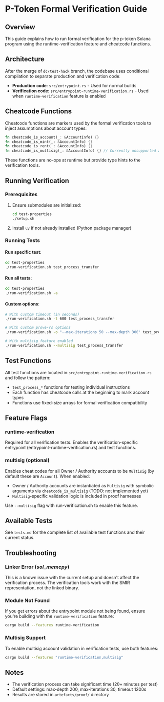 # P-Token Formal Verification Guide

## Overview

This guide explains how to run formal verification for the p-token Solana program using the runtime-verification feature and cheatcode functions.

## Architecture

After the merge of `dc/test-hack` branch, the codebase uses conditional compilation to separate production and verification code:

- **Production code**: `src/entrypoint.rs` - Used for normal builds
- **Verification code**: `src/entrypoint-runtime-verification.rs` - Used when `runtime-verification` feature is enabled

## Cheatcode Functions

Cheatcode functions are markers used by the formal verification tools to inject assumptions about account types:

```rust
fn cheatcode_is_account(_: &AccountInfo) {}
fn cheatcode_is_mint(_: &AccountInfo) {}
fn cheatcode_is_rent(_: &AccountInfo) {}
fn cheatcode_is_multisig(_: &AccountInfo) {} // Currently unsupported and behind feature flag "multisig"
```

These functions are no-ops at runtime but provide type hints to the verification tools.

## Running Verification

### Prerequisites

1. Ensure submodules are initialized:
   ```bash
   cd test-properties
   ./setup.sh
   ```

2. Install `uv` if not already installed (Python package manager)

### Running Tests

#### Run specific test:
```bash
cd test-properties
./run-verification.sh test_process_transfer
```

#### Run all tests:
```bash
cd test-properties
./run-verification.sh -a
```

#### Custom options:
```bash
# With custom timeout (in seconds)
./run-verification.sh -t 600 test_process_transfer

# With custom prove-rs options
./run-verification.sh -o "--max-iterations 50 --max-depth 300" test_process_transfer

# With multisig feature enabled
./run-verification.sh --multisig test_process_transfer
```

## Test Functions

All test functions are located in `src/entrypoint-runtime-verification.rs` and follow the pattern:
- `test_process_*` functions for testing individual instructions
- Each function has cheatcode calls at the beginning to mark account types
- Functions use fixed-size arrays for formal verification compatibility

## Feature Flags

### runtime-verification
Required for all verification tests. Enables the verification-specific entrypoint (entrypoint-runtime-verification.rs) and test functions.

### multisig (optional)
Enables cheat codes for all Owner / Authority accounts to be `Multisig` (by default these are `Account`). When enabled:
- Owner / Authority accounts are instantiated as `Multisig` with symbolic arguments via `cheatcode_is_multisig` (TODO: not implemented yet)
- `Multisig`-specific validation logic is included in proof harnesses

Use `--multisig` flag with run-verification.sh to enable this feature.

## Available Tests

See `tests.md` for the complete list of available test functions and their current status.

## Troubleshooting

### Linker Error (_sol_memcpy_)
This is a known issue with the current setup and doesn't affect the verification process. The verification tools work with the SMIR representation, not the linked binary.

### Module Not Found
If you get errors about the entrypoint module not being found, ensure you're building with the `runtime-verification` feature:
```bash
cargo build --features runtime-verification
```

### Multisig Support
To enable multisig account validation in verification tests, use both features:
```bash
cargo build --features "runtime-verification,multisig"
```

## Notes

- The verification process can take significant time (20+ minutes per test)
- Default settings: max-depth 200, max-iterations 30, timeout 1200s
- Results are stored in `artefacts/proof/` directory